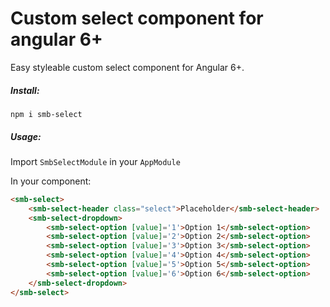 # Custom select component for angular 6+
Easy styleable custom select component for Angular 6+.

##### Install:
`npm i smb-select`

##### Usage:

Import `SmbSelectModule` in your `AppModule`

In your component: 
``` html
<smb-select>
    <smb-select-header class="select">Placeholder</smb-select-header>
    <smb-select-dropdown>
        <smb-select-option [value]='1'>Option 1</smb-select-option>
        <smb-select-option [value]='2'>Option 2</smb-select-option>
        <smb-select-option [value]='3'>Option 3</smb-select-option>
        <smb-select-option [value]='4'>Option 4</smb-select-option>
        <smb-select-option [value]='5'>Option 5</smb-select-option>
        <smb-select-option [value]='6'>Option 6</smb-select-option>
    </smb-select-dropdown>
</smb-select>
```